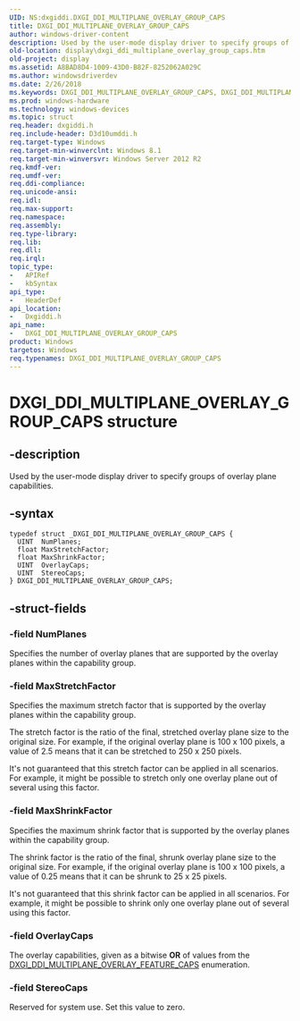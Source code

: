 ```yaml
---
UID: NS:dxgiddi.DXGI_DDI_MULTIPLANE_OVERLAY_GROUP_CAPS
title: DXGI_DDI_MULTIPLANE_OVERLAY_GROUP_CAPS
author: windows-driver-content
description: Used by the user-mode display driver to specify groups of overlay plane capabilities.
old-location: display\dxgi_ddi_multiplane_overlay_group_caps.htm
old-project: display
ms.assetid: A8BAD8D4-1009-43D0-B82F-8252062A029C
ms.author: windowsdriverdev
ms.date: 2/26/2018
ms.keywords: DXGI_DDI_MULTIPLANE_OVERLAY_GROUP_CAPS, DXGI_DDI_MULTIPLANE_OVERLAY_GROUP_CAPS structure [Display Devices], display.dxgi_ddi_multiplane_overlay_group_caps, dxgiddi/DXGI_DDI_MULTIPLANE_OVERLAY_GROUP_CAPS
ms.prod: windows-hardware
ms.technology: windows-devices
ms.topic: struct
req.header: dxgiddi.h
req.include-header: D3d10umddi.h
req.target-type: Windows
req.target-min-winverclnt: Windows 8.1
req.target-min-winversvr: Windows Server 2012 R2
req.kmdf-ver: 
req.umdf-ver: 
req.ddi-compliance: 
req.unicode-ansi: 
req.idl: 
req.max-support: 
req.namespace: 
req.assembly: 
req.type-library: 
req.lib: 
req.dll: 
req.irql: 
topic_type:
-	APIRef
-	kbSyntax
api_type:
-	HeaderDef
api_location:
-	Dxgiddi.h
api_name:
-	DXGI_DDI_MULTIPLANE_OVERLAY_GROUP_CAPS
product: Windows
targetos: Windows
req.typenames: DXGI_DDI_MULTIPLANE_OVERLAY_GROUP_CAPS
---
```


# DXGI_DDI_MULTIPLANE_OVERLAY_GROUP_CAPS structure


## -description


Used by the user-mode display driver to specify groups of overlay plane capabilities.


## -syntax


````
typedef struct _DXGI_DDI_MULTIPLANE_OVERLAY_GROUP_CAPS {
  UINT  NumPlanes;
  float MaxStretchFactor;
  float MaxShrinkFactor;
  UINT  OverlayCaps;
  UINT  StereoCaps;
} DXGI_DDI_MULTIPLANE_OVERLAY_GROUP_CAPS;
````


## -struct-fields




### -field NumPlanes

Specifies the number of overlay planes that are supported by the overlay planes within the capability group.


### -field MaxStretchFactor

Specifies the maximum stretch factor that is supported by the overlay planes within the capability group.

The stretch factor is the ratio of the final, stretched overlay plane size to the original size. For example, if the original overlay plane is 100 x 100 pixels, a value of 2.5 means that it can be stretched to 250 x 250 pixels.

It's not guaranteed that this stretch factor can be applied in all scenarios. For example, it might be possible to stretch only one overlay plane out of several using this factor.


### -field MaxShrinkFactor

Specifies the maximum shrink factor that is supported by the overlay planes within the capability group.

The shrink factor is the ratio of the final, shrunk overlay plane size to the original size. For example, if the original overlay plane is 100 x 100 pixels, a value of 0.25 means that it can be shrunk to 25 x 25 pixels.

It's not guaranteed that this shrink factor can be applied in all scenarios. For example, it might be possible to shrink only one overlay plane out of several using this factor.


### -field OverlayCaps

The overlay capabilities, given as a bitwise <b>OR</b> of values from the <a href="..\dxgiddi\ne-dxgiddi-dxgi_ddi_multiplane_overlay_feature_caps.md">DXGI_DDI_MULTIPLANE_OVERLAY_FEATURE_CAPS</a> enumeration.


### -field StereoCaps

Reserved for system use. Set this value to zero.

